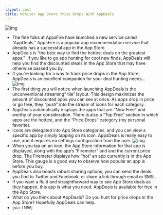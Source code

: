 ```yaml
---
layout: post
title: Monitor App Store Price Drops With AppDeals
---
```

![img](http://media.idownloadblog.com/wp-content/uploads/2011/02/AppDeals.png)
* The fine folks at AppsFire have launched a new service called “AppDeals.” AppsFire is a popular app recommendation service that already has a successful app in the App Store.
* AppDeals is “the best way to find the hottest deals on the greatest apps.”  If you like to go app hunting for cool new finds, AppDeals will help you find the discounted steals in the App Store that may have otherwise passed you by.
* If you’re looking for a way to track price drops in the App Store, AppDeals is an excellent companion for your deal hunting needs…
![img](http://media.idownloadblog.com/wp-content/uploads/2011/02/AppDeals-Main-Screen-e1297984358760.png)
* The first thing you will notice when launching AppDeals is the unconventional streaming” tile” layout. This design maximizes the amount of discounted apps you can see at once. As apps drop in price or go free, they “push” into the stream of icons for each category.
* AppDeals automatically displays the apps that are “Now Free” and worthy of your consideration. There is also a “Top Free” section in which apps are the hottest, and the “Price Drops” category (my personal favorite).
* Icons are delegated into App Store categories, and you can view a specific app by simply tapping on its icon. AppsDeals is really easy to use, and it requires no settings configuration from the user.
![img](http://media.idownloadblog.com/wp-content/uploads/2011/02/AppDeals-App-Preview-and-Sharing-Options-e1297994169820.png)
* When you tap on an icon, the App Store information for that app is displayed, along with the app’s “Firemeter” and and the current price drop. The Firemeter displays how “hot” an app currently is in the App Store. This gauge is a good way to observe how popular an app is before you buy.
* AppDeals also boasts robust sharing options; you can send the deals you find to Twitter and Facebook, or share a link through email or SMS.
* If you want a fluid and straightforward way to see App Store deals as they happen, this app is what you need. AppDeals is available for free in the App Store.
* What do you think about AppDeals? Do you hunt for price drops in the App Store? Hopefully AppDeals can help.
* [via TNW]


